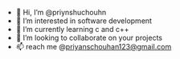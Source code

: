 - 👋 Hi, I’m @priynshuchouhn
- 👀 I’m interested in software development
- 🌱 I’m currently learning c and c++
- 💞️ I’m looking to collaborate on your projects
- 📫 reach me @priyanschouhan123@gmail.com

<!---
priynshuchouhn/priynshuchouhn is a ✨ special ✨ repository because its `README.md` (this file) appears on your GitHub profile.
You can click the Preview link to take a look at your changes.
--->
